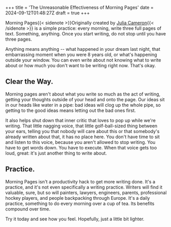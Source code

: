 +++
title = 'The Unreasonable Effectiveness of Morning Pages'
date = 2024-09-12T01:48:27Z
draft = true
+++

Morning Pages{{< sidenote >}}Originally created by [Julia Cameron](https://juliacameronlive.com/basic-tools/morning-pages/){{< /sidenote >}} is a simple practice: every morning, write three full pages of text.
Something, anything. Once you start writing, do not stop until you have three pages.

Anything means anything -- what happened in your dream last night, that embarrassing moment when you were 8 years old, or what's happening outside your window.
You can even write about not knowing what to write about or how much you don't want to be writing right now. That's okay.

## Clear the Way.
Morning pages aren't about what you write so much as the act of writing, getting your thoughts outside of your head and onto the page.
Our ideas sit in our heads like water in a pipe: bad ideas will clog up the whole pipe, so getting to the good ideas means letting out the bad ones first.

It also helps shut down that inner critic that loves to pop up while we're writing. That little nagging voice, that little golf-ball-sized thing between your ears, telling you that nobody will care about this or that somebody's already written about that, it has no place here. You don't have time to sit and listen to this voice, because you aren't allowed to stop writing. You have to get words down. You have to execute. When that voice gets too loud, great: it's just another thing to write about.

## Practice.
Morning Pages isn't a productivity hack to get more writing done.
It's a practice, and it's not even specifically a writing practice.
Writers will find it valuable, sure, but so will painters, lawyers, engineers, parents, professional hockey players, and people backpacking through Europe.
It's a daily practice, something to do every morning over a cup of tea.
Its benefits compound over time.

Try it today and see how you feel. Hopefully, just a little bit lighter.

[^foo]: "Foo"